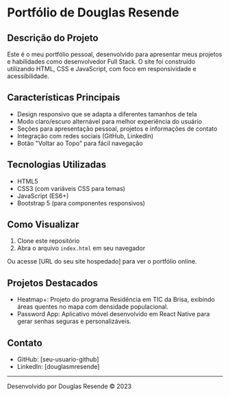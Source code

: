 # Portfólio de Douglas Resende

## Descrição do Projeto

Este é o meu portfólio pessoal, desenvolvido para apresentar meus projetos e habilidades como desenvolvedor Full Stack. O site foi construído utilizando HTML, CSS e JavaScript, com foco em responsividade e acessibilidade.

## Características Principais

- Design responsivo que se adapta a diferentes tamanhos de tela
- Modo claro/escuro alternável para melhor experiência do usuário
- Seções para apresentação pessoal, projetos e informações de contato
- Integração com redes sociais (GitHub, LinkedIn)
- Botão "Voltar ao Topo" para fácil navegação

## Tecnologias Utilizadas

- HTML5
- CSS3 (com variáveis CSS para temas)
- JavaScript (ES6+)
- Bootstrap 5 (para componentes responsivos)

## Como Visualizar

1. Clone este repositório
2. Abra o arquivo `index.html` em seu navegador

Ou acesse [URL do seu site hospedado] para ver o portfólio online.

## Projetos Destacados

- Heatmap+: Projeto do programa Residência em TIC da Brisa, exibindo áreas quentes no mapa com densidade populacional.
- Password App: Aplicativo móvel desenvolvido em React Native para gerar senhas seguras e personalizáveis.

## Contato

- GitHub: [seu-usuario-github]
- LinkedIn: [douglasmresende]

---

Desenvolvido por Douglas Resende © 2023
